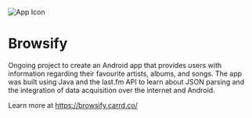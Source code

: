 ![App Icon](/Browsify/app/src/main/res/mipmap-xxxhdpi/browsify_transparent.png)

# Browsify
Ongoing project to create an Android app that provides users with information regarding 
their favourite artists, albums, and songs. The app was built using Java and the last.fm 
API to learn about JSON parsing and the integration of data acquisition over the internet and Android.

Learn more at https://browsify.carrd.co/
